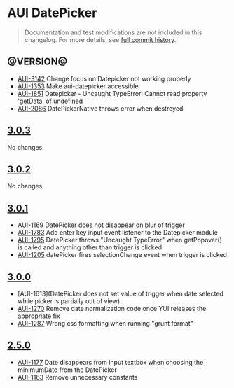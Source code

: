 # AUI DatePicker

> Documentation and test modifications are not included in this changelog. For more details, see [full commit history](https://github.com/liferay/alloy-ui/commits/master/src/aui-datepicker).

## @VERSION@

* [AUI-3142](https://issues.liferay.com/browse/AUI-3142) Change focus on Datepicker not working properly
* [AUI-1353](https://issues.liferay.com/browse/AUI-1353) Make aui-datepicker accessible
* [AUI-1851](https://issues.liferay.com/browse/AUI-1851) Datepicker - Uncaught TypeError: Cannot read property 'getData' of undefined
* [AUI-2086](https://issues.liferay.com/browse/AUI-2086) DatePickerNative throws error when destroyed

## [3.0.3](https://github.com/liferay/alloy-ui/releases/tag/3.0.3)

No changes.

## [3.0.2](https://github.com/liferay/alloy-ui/releases/tag/3.0.2)

No changes.

## [3.0.1](https://github.com/liferay/alloy-ui/releases/tag/3.0.1)

* [AUI-1169](https://issues.liferay.com/browse/AUI-1169) DatePicker does not disappear on blur of trigger
* [AUI-1783](https://issues.liferay.com/browse/AUI-1783) Add enter key input event listener to the Datepicker module
* [AUI-1795](https://issues.liferay.com/browse/AUI-1795) DatePicker throws "Uncaught TypeError" when getPopover() is called and anything other than trigger is clicked
* [AUI-1205](https://issues.liferay.com/browse/AUI-1205) datePicker fires selectionChange event when trigger is clicked

## [3.0.0](https://github.com/liferay/alloy-ui/releases/tag/3.0.0)

* [AUI-1613](DatePicker does not set value of trigger when date selected while picker is partially out of view)
* [AUI-1270](https://issues.liferay.com/browse/AUI-1270) Remove date normalization code once YUI releases the appropriate fix
* [AUI-1287](https://issues.liferay.com/browse/AUI-1287) Wrong css formatting when running "grunt format"

## [2.5.0](https://github.com/liferay/alloy-ui/releases/tag/2.5.0)

* [AUI-1177](https://issues.liferay.com/browse/AUI-1177) Date disappears from input textbox when choosing the minimumDate from the DatePicker
* [AUI-1163](https://issues.liferay.com/browse/AUI-1163) Remove unnecessary constants
